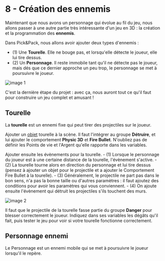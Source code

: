 # 8 - Création des ennemis

Maintenant que nous avons un personnage qui évolue au fil du jeu, nous allons passer à une autre partie très intéressante d'un jeu en 3D : la création et la programmation des **ennemis**.

Dans Pick&Pack, nous allons avoir ajouter deux types d'ennemis : 
  - (1) Une **Tourelle**. Elle ne bouge pas, et lorsqu'elle détecte le joueur, elle lui tire dessus. 
  - (2) Un **Personnage**. Il reste immobile tant qu'il ne détecte pas le joueur, mais dés que ce dernier approche un peu trop, le personnage se met à poursuivre le joueur.

  ![image 1]() 

  C'est la dernière étape du projet : avec ça, nous auront tout ce qu'il faut pour construire un jeu complet et amusant ! 

  ## Tourelle 

  La **tourelle** est un ennemi fixe qui peut tirer des projectiles sur le joueur. 

  Ajouter un [objet](https://github.com/g404-code-gaming/GDevelop_Cour/blob/main/Objets.md) tourelle à la scène. Il faut l'intégrer au groupe **Détruire**, et lui ajouter le comportement **Physic 3D** et **Fire Bullet**. N'oubliez pas de définir les Points de vie et l'Argent qu'elle rapporte dans les variables.

  Ajouter ensuite les évènements pour la tourelle. 
    - (1) Lorsque le personnage du joueur est à une certaine distance de la tourelle, l'évènement s'active.
    - (2) La tourelle tourne alors en direction du personnage et lui tire dessus (pensez à ajouter un objet pour le projectile et a ajouter le Comportement Fire Bullet à la tourelle). 
    - (3) Généralement, le projectile ne part pas dans le bon sens, n'a pas la bonne taille ou d'autres paramètres : il faut ajoutez des conditions pour avoir les paramètres qui vous conviennent.
    - (4) On ajoute ensuite l'évènement qui détruit les projectiles s'ils touchent des murs. 

![image 2]() 

 Il faut que le projectile de la tourelle fasse partie du groupe **Danger** pour blesser correctement le joueur. Indiquez dans ses variables les dégâts qu'il fait, puis tester le jeu pour voir si votre tourelle fonctionne correctement.

 ## Personnage ennemi 

 Le Personnage est un ennemi mobile qui se met à poursuivre le joueur lorsqu'il le repère. 

 
